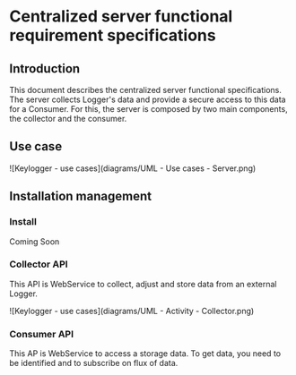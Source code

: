 # Centralized server functional requirement specifications

## Introduction

This document describes the centralized server functional specifications. The server collects Logger's data and provide a secure access to this data for a Consumer.
For this, the server is composed by two main components, the collector and the consumer.

## Use case

![Keylogger - use cases](diagrams/UML - Use cases - Server.png)

## Installation management

### Install

Coming Soon  

### Collector API

This API is WebService to collect, adjust and store data from an external Logger.

![Keylogger - use cases](diagrams/UML - Activity - Collector.png)

### Consumer API

This AP is WebService to access a storage data. To get data, you need to be identified and to subscribe on flux of data.
